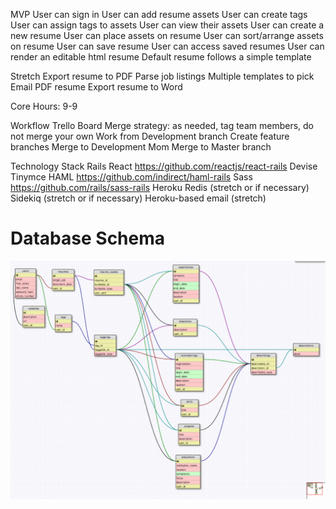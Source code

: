 MVP
User can sign in
User can add resume assets
User can create tags
User can assign tags to assets
User can view their assets
User can create a new resume
User can place assets on resume
User can sort/arrange assets on resume
User can save resume
User can access saved resumes
User can render an editable html resume
Default resume follows a simple template

Stretch
Export resume to PDF
Parse job listings
Multiple templates to pick
Email PDF resume
Export resume to Word

Core Hours: 9-9

Workflow
  Trello Board
  Merge strategy: as needed, tag team members, do not merge your own
  Work from Development branch
    Create feature branches
    Merge to Development
    Mom Merge to Master branch

Technology Stack
  Rails
  React
  https://github.com/reactjs/react-rails
  Devise
  Tinymce
  HAML
  https://github.com/indirect/haml-rails
  Sass
  https://github.com/rails/sass-rails
  Heroku
  Redis (stretch or if necessary)
  Sidekiq (stretch or if necessary)
  Heroku-based email (stretch)



  # Database Schema

  ![Schema](/db_schema.png)
  

